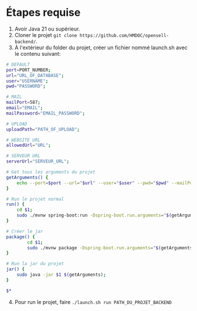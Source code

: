 # Étapes requise
1. Avoir Java 21 ou supérieur.
2. Cloner le projet `git clone https://github.com/HMDOC/opensell-backend/`.
3. À l'extérieur du folder du projet, créer un fichier nommé launch.sh avec le contenu suivant:
```sh
# DEFAULT
port=PORT_NUMBER;
url="URL_OF_DATABASE";
user="USERNAME";
pwd="PASSWORD";

# MAIL
mailPort=587;
email="EMAIL";
mailPassword="EMAIL_PASSWORD";

# UPLOAD
uploadPath="PATH_OF_UPLOAD";

# WEBSITE URL
allowedUrl="URL";

# SERVEUR URL
serverUrl="SERVEUR_URL";

# Get tous les arguments du projet
getArguments() {
	echo --port=$port --url="$url" --user="$user" --pwd="$pwd" --mailPort="$mailPort" --email="$email" --mailPassword="$mailPassword" --uploadPath="$uploadPath" --allowedUrl="$allowedUrl" --serverUrl="$serverUrl";
}

# Run le projet normal
run() {
	cd $1;
	sudo ./mvnw spring-boot:run -Dspring-boot.run.arguments="$(getArguments)";
}

# Créer le jar
package() {
        cd $1;
        sudo ./mvnw package -Dspring-boot.run.arguments="$(getArguments)";
}

# Run la jar du projet
jar() {
	sudo java -jar $1 $(getArguments);
}

$*


```
4. Pour run le projet, faire `./launch.sh run PATH_DU_PROJET_BACKEND`
```

